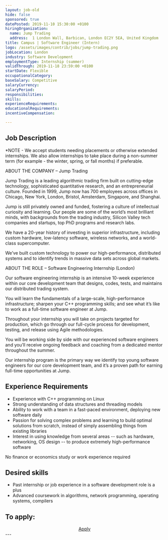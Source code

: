 ```yaml
---
layout: job-old
hide: false
sponsored: true
datePosted: 2019-11-10 15:30:00 +0100
hiringOrganization:
  name: Jump Trading
  address:  1 London Wall, Barbican, London EC2Y 5EA, United Kingdom
title: Campus | Software Engineer (Intern)
logo: /assets/images/contrib/jobs/jump-trading.png
jobLocation: London
industry: Software Development
employmentType: Internship (summer)
validThrough: 2019-11-18 23:59:00 +0100
startDate: Flexible
occupationalCategory: 
baseSalary: Competitive
salaryCurrency: 
salaryPeriod: 
responsibilities:
skills:
experienceRequirements: 
educationalRequirements:
incentiveCompensation:

---
```


## Job Description
*NOTE - We accept students needing placements or otherwise extended internships. We also allow internships to take place during a non-summer term (for example - the winter, spring, or fall months) if preferable.
 
ABOUT THE COMPANY – Jump Trading

Jump Trading is a leading algorithmic trading firm built on cutting-edge technology, sophisticated quantitative research, and an entrepreneurial culture. Founded in 1999, Jump now has 700 employees across offices in Chicago, New York, London, Bristol, Amsterdam, Singapore, and Shanghai.

Jump is still privately owned and funded, fostering a culture of intellectual curiosity and learning. Our people are some of the world’s most brilliant minds, with backgrounds from the trading industry, Silicon Valley tech companies and startups, top PhD programs and research labs.

We have a 20-year history of investing in superior infrastructure, including custom hardware, low-latency software, wireless networks, and a world-class supercomputer.

We’ve built custom technology to power our high-performance, distributed systems and to identify trends in massive data sets across global markets.

 
ABOUT THE ROLE – Software Engineering Internship (London)

Our software engineering internship is an intensive 10-week experience within our core development team that designs, codes, tests, and maintains our distributed trading system. 

You will learn the fundamentals of a large-scale, high-performance infrastructure; sharpen your C++ programming skills; and see what it’s like to work as a full-time software engineer at Jump. 

Throughout your internship you will take on projects targeted for production, which go through our full-cycle process for development, testing, and release using Agile methodologies. 

You will be working side by side with our experienced software engineers and you’ll receive ongoing feedback and coaching from a dedicated mentor throughout the summer. 

Our internship program is the primary way we identify top young software engineers for our core development team, and it’s a proven path for earning full-time opportunities at Jump.

## Experience Requirements
- Experience with C++ programming on Linux
- Strong understanding of data structures and threading models
- Ability to work with a team in a fast-paced environment, deploying new software daily
- Passion for solving complex problems and learning to build optimal solutions from scratch, instead of  simply assembling things from existing libraries
- Interest in using knowledge from several areas -- such as hardware, networking, OS design -- to produce extremely high-performance software

No finance or economics study or work experience required

## Desired skills
- Past internship or job experience in a software development role is a plus
- Advanced coursework in algorithms, network programming, operating systems, compilers


## To apply:

<div class="to-apply" style="text-align: center">
  <a class="btn btn--dark" style="margin: 20px" href="https://www.jumptrading.com/apply.html?gh_jid=1550596">
    Apply
  </a>
</div>
---

